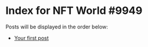 # Index for NFT World #9949
Posts will be displayed in the order below:

- [Your first post](./001-first.md)

